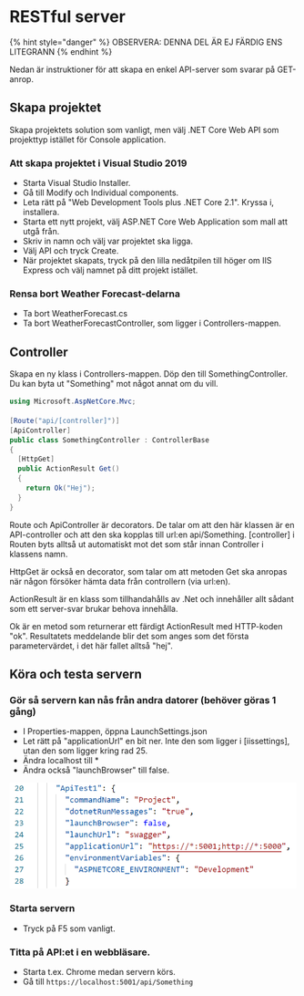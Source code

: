 # RESTful server

{% hint style="danger" %}
OBSERVERA: DENNA DEL ÄR EJ FÄRDIG ENS LITEGRANN
{% endhint %}

Nedan är instruktioner för att skapa en enkel API-server som svarar på GET-anrop.

## Skapa projektet

Skapa projektets solution som vanligt, men välj .NET Core Web API som projekttyp istället för Console application.

### Att skapa projektet i Visual Studio 2019

* Starta Visual Studio Installer.
* Gå till Modify och Individual components.
* Leta rätt på "Web Development Tools plus .NET Core 2.1". Kryssa i, installera.
* Starta ett nytt projekt, välj ASP.NET Core Web Application som mall att utgå från.
* Skriv in namn och välj var projektet ska ligga.
* Välj API och tryck Create.
* När projektet skapats, tryck på den lilla nedåtpilen till höger om IIS Express och välj namnet på ditt projekt istället.

### Rensa bort Weather Forecast-delarna

* Ta bort WeatherForecast.cs
* Ta bort WeatherForecastController, som ligger i Controllers-mappen.

## Controller

Skapa en ny klass i Controllers-mappen. Döp den till SomethingController. Du kan byta ut "Something" mot något annat om du vill.

```csharp
using Microsoft.AspNetCore.Mvc;

[Route("api/[controller]")]
[ApiController]
public class SomethingController : ControllerBase
{
  [HttpGet]
  public ActionResult Get()
  {
    return Ok("Hej");
  }
}
```

Route och ApiController är decorators. De talar om att den här klassen är en API-controller och att den ska kopplas till url:en api/Something. \[controller\] i Routen byts alltså ut automatiskt mot det som står innan Controller i klassens namn.

HttpGet är också en decorator, som talar om att metoden Get ska anropas när någon försöker hämta data från controllern \(via url:en\).

ActionResult är en klass som tillhandahålls av .Net och innehåller allt sådant som ett server-svar brukar behova innehålla.

Ok är en metod som returnerar ett färdigt ActionResult med HTTP-koden "ok". Resultatets meddelande blir det som anges som det första parametervärdet, i det här fallet alltså "hej".

## Köra och testa servern

### Gör så servern kan nås från andra datorer \(behöver göras 1 gång\)

* I Properties-mappen, öppna LaunchSettings.json
* Let rätt på "applicationUrl" en bit ner. Inte den som ligger i \[iissettings\], utan den som ligger kring rad 25.
* Ändra localhost till \*
* Ändra också "launchBrowser" till false.

![](../.gitbook/assets/image%20%2825%29.png)

### Starta servern

* Tryck på F5 som vanligt.

### Titta på API:et i en webbläsare.

* Starta t.ex. Chrome medan servern körs.
* Gå till `https://localhost:5001/api/Something`

